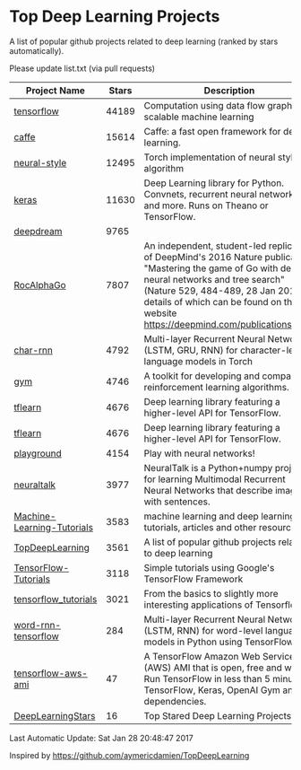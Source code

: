 # Top Deep Learning Projects
A list of popular github projects related to deep learning (ranked by stars automatically).

Please update list.txt (via pull requests)

| Project Name| Stars | Description 
| ------- | ------ | ------  
| [tensorflow](https://github.com/tensorflow/tensorflow) | 44189 | Computation using data flow graphs for scalable machine learning |  
| [caffe](https://github.com/BVLC/caffe) | 15614 | Caffe: a fast open framework for deep learning. |  
| [neural-style](https://github.com/jcjohnson/neural-style) | 12495 | Torch implementation of neural style algorithm |  
| [keras](https://github.com/fchollet/keras) | 11630 | Deep Learning library for Python. Convnets, recurrent neural networks, and more. Runs on Theano or TensorFlow. |  
| [deepdream](https://github.com/google/deepdream) | 9765 |  |  
| [RocAlphaGo](https://github.com/Rochester-NRT/RocAlphaGo) | 7807 | An independent, student-led replication of DeepMind's 2016 Nature publication, "Mastering the game of Go with deep neural networks and tree search" (Nature 529, 484-489, 28 Jan 2016), details of which can be found on their website https://deepmind.com/publications.html. |  
| [char-rnn](https://github.com/karpathy/char-rnn) | 4792 | Multi-layer Recurrent Neural Networks (LSTM, GRU, RNN) for character-level language models in Torch |  
| [gym](https://github.com/openai/gym) | 4746 | A toolkit for developing and comparing reinforcement learning algorithms. |  
| [tflearn](https://github.com/tflearn/tflearn) | 4676 | Deep learning library featuring a higher-level API for TensorFlow. |  
| [tflearn](https://github.com/tflearn/tflearn) | 4676 | Deep learning library featuring a higher-level API for TensorFlow. |  
| [playground](https://github.com/tensorflow/playground) | 4154 | Play with neural networks! |  
| [neuraltalk](https://github.com/karpathy/neuraltalk) | 3977 | NeuralTalk is a Python+numpy project for learning Multimodal Recurrent Neural Networks that describe images with sentences. |  
| [Machine-Learning-Tutorials](https://github.com/ujjwalkarn/Machine-Learning-Tutorials) | 3583 | machine learning and deep learning tutorials, articles and other resources  |  
| [TopDeepLearning](https://github.com/aymericdamien/TopDeepLearning) | 3561 | A list of popular github projects related to deep learning |  
| [TensorFlow-Tutorials](https://github.com/nlintz/TensorFlow-Tutorials) | 3118 | Simple tutorials using Google's TensorFlow Framework |  
| [tensorflow_tutorials](https://github.com/pkmital/tensorflow_tutorials) | 3021 | From the basics to slightly more interesting applications of Tensorflow |  
| [word-rnn-tensorflow](https://github.com/hunkim/word-rnn-tensorflow) | 284 | Multi-layer Recurrent Neural Networks (LSTM, RNN) for word-level language models in Python using TensorFlow. |  
| [tensorflow-aws-ami](https://github.com/ritchieng/tensorflow-aws-ami) | 47 | A TensorFlow Amazon Web Service (AWS) AMI that is open, free and works. Run TensorFlow in less than 5 minutes. TensorFlow, Keras, OpenAI Gym and all dependencies. |  
| [DeepLearningStars](https://github.com/hunkim/DeepLearningStars) | 16 | Top Stared Deep Learning Projects |  

Last Automatic Update: Sat Jan 28 20:48:47 2017

Inspired by https://github.com/aymericdamien/TopDeepLearning